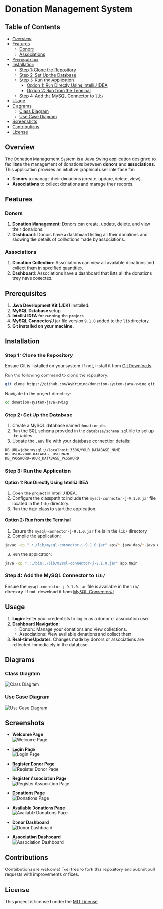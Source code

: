# Donation Management System

## Table of Contents
- [Overview](#overview)
- [Features](#features)
  - [Donors](#donors)
  - [Associations](#associations)
- [Prerequisites](#prerequisites)
- [Installation](#installation)
  - [Step 1: Clone the Repository](#step-1-clone-the-repository)
  - [Step 2: Set Up the Database](#step-2-set-up-the-database)
  - [Step 3: Run the Application](#step-3-run-the-application)
    - [Option 1: Run Directly Using IntelliJ IDEA](#option-1-run-directly-using-intellij-idea)
    - [Option 2: Run from the Terminal](#option-2-run-from-the-terminal)
  - [Step 4: Add the MySQL Connector to `lib/`](#step-4-add-the-mysql-connector-to-lib)
- [Usage](#usage)
- [Diagrams](#diagrams)
  - [Class Diagram](#class-diagram)
  - [Use Case Diagram](#use-case-diagram)
- [Screenshots](#screenshots)
- [Contributions](#contributions)
- [License](#license)

## Overview
The Donation Management System is a Java Swing application designed to facilitate the management of donations between **donors** and **associations**. This application provides an intuitive graphical user interface for:

- **Donors** to manage their donations (create, update, delete, view).
- **Associations** to collect donations and manage their records.

## Features
### Donors
1. **Donation Management**: Donors can create, update, delete, and view their donations.
2. **Dashboard**: Donors have a dashboard listing all their donations and showing the details of collections made by associations.

### Associations
1. **Donation Collection**: Associations can view all available donations and collect them in specified quantities.
2. **Dashboard**: Associations have a dashboard that lists all the donations they have collected.

## Prerequisites
1. **Java Development Kit (JDK)** installed.
2. **MySQL Database** setup.
3. **IntelliJ IDEA** for running the project.
4. **MySQL Connector/J** jar file version `9.1.0` added to the `lib` directory.
5. **Git installed on your machine.**

## Installation

### Step 1: Clone the Repository

Ensure Git is installed on your system. If not, install it from [Git Downloads](https://git-scm.com/downloads).

Run the following command to clone the repository:

```bash
git clone https://github.com/AyKrimino/donation-system-java-swing.git
```

Navigate to the project directory:

```bash
cd donation-system-java-swing
```

### Step 2: Set Up the Database

1. Create a MySQL database named `donation_db`.
2. Run the SQL schema provided in the `database/schema.sql` file to set up the tables.
3. Update the `.env` file with your database connection details:

```
DB_URL=jdbc:mysql://localhost:3306/YOUR_DATABASE_NAME
DB_USER=YOUR_DATABASE_USERNAME
DB_PASSWORD=YOUR_DATABASE_PASSWORD
```

### Step 3: Run the Application

#### Option 1: Run Directly Using IntelliJ IDEA

1. Open the project in IntelliJ IDEA.
2. Configure the classpath to include the `mysql-connector-j-9.1.0.jar` file located in the `lib/` directory.
3. Run the `Main` class to start the application.

#### Option 2: Run from the Terminal

1. Ensure the `mysql-connector-j-9.1.0.jar` file is in the `lib/` directory.
2. Compile the application:

```bash
javac -cp ".:./lib/mysql-connector-j-9.1.0.jar" app/*.java dao/*.java gui/*.java models/*.java services/*.java utils/*.java -d bin/
```

3. Run the application:

```bash
java -cp ".:./bin:./lib/mysql-connector-j-9.1.0.jar" app.Main
```

### Step 4: Add the MySQL Connector to `lib/`

Ensure the `mysql-connector-j-9.1.0.jar` file is available in the `lib/` directory. If not, download it from [MySQL Connector/J](https://dev.mysql.com/downloads/connector/j/).

## Usage
1. **Login**: Enter your credentials to log in as a donor or association user.
2. **Dashboard Navigation**:
   - Donors: Manage your donations and view collections.
   - Associations: View available donations and collect them.
3. **Real-time Updates**: Changes made by donors or associations are reflected immediately in the database.

## Diagrams

### Class Diagram
![Class Diagram](diagrams/classDiagram.avif)

### Use Case Diagram
![Use Case Diagram](diagrams/useCaseDiagram.avif)

## Screenshots

- **Welcome Page** <br>
  ![Welcome Page](screenshots/welcome-page.avif)

- **Login Page** <br>
  ![Login Page](screenshots/login-page.avif)

- **Register Donor Page** <br>
  ![Register Donor Page](screenshots/register-donor.avif)

- **Register Association Page** <br>
  ![Register Association Page](screenshots/register-association.avif)

- **Donations Page** <br>
  ![Donations Page](screenshots/donations.avif)

- **Available Donations Page** <br>
  ![Available Donations Page](screenshots/available-donations.avif)

- **Donor Dashboard** <br>
  ![Donor Dashboard](screenshots/donor-dashboard.avif)

- **Association Dashboard** <br>
  ![Association Dashboard](screenshots/association-dashboard.avif)

## Contributions
Contributions are welcome! Feel free to fork this repository and submit pull requests with improvements or fixes.

## License
This project is licensed under the [MIT License](LICENSE).
